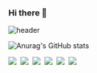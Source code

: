 ### Hi there 👋
![header](https://capsule-render.vercel.app/api?type=wave&color=auto&height=300&section=header&text=capsule%20render&fontSize=90)
<!--
**Leica-wooseok/Leica-wooseok** is a ✨ _special_ ✨ repository because its `README.md` (this file) appears on your GitHub profile.

Here are some ideas to get you started:

- 🔭 I’m currently working on ...
- 🌱 I’m currently learning ...
- 👯 I’m looking to collaborate on ...
- 🤔 I’m looking for help with ...
- 💬 Ask me about ...
- 📫 How to reach me: ...
- 😄 Pronouns: ...
- ⚡ Fun fact: ...
-->

![Anurag's GitHub stats](https://github-readme-stats.vercel.app/api?username=leica-wooseok&show_icons=true&theme=radical)
<div style="display:flex;gap:8px">
  <img src="https://img.shields.io/badge/HTML5-555555?style=flat-square&logo=HTML5&logoColor=#E34F26"/>
<img src="https://img.shields.io/badge/CSS3-555555?style=flat-square&logo=CSS3&logoColor=#1572B6"/>
<img src="https://img.shields.io/badge/Sass-555555?style=flat-square&logo=Sass&logoColor=#CC6699"/>
<img src="https://img.shields.io/badge/JavaScript-555555?style=flat-square&logo=JavaScript&logoColor=#F7DF1E"/>
<img src="https://img.shields.io/badge/TypeScript-555555?style=flat-square&logo=TypeScript&logoColor=#3178C6"/>
<img src="https://img.shields.io/badge/React-555555?style=flat-square&logo=React&logoColor=#61DAFB"/>
</div>
